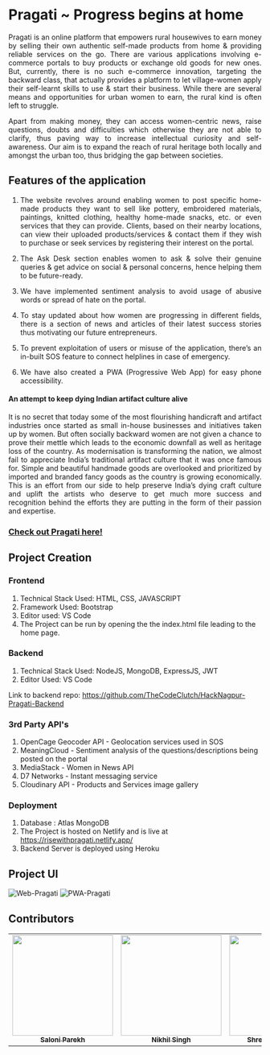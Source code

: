 # Pragati ~ Progress begins at home

<p align="justify">Pragati is an online platform that empowers rural housewives to earn money by selling their own authentic self-made products from home & providing reliable services on the go. There are various applications involving e-commerce portals to buy products or exchange old goods for new ones. But, currently, there is no such e-commerce innovation, targeting the backward class, that actually provides a platform to let village-women apply their self-learnt skills to use & start their business. While there are several means and opportunities for urban women to earn, the rural kind is often left to struggle.</p>

<p align="justify">Apart from making money, they can access women-centric news, raise questions, doubts and difficulties which otherwise they are not able to clarify, thus paving way to increase intellectual curiosity and self-awareness. Our aim is to expand the reach of rural heritage both locally and amongst the urban too, thus bridging the gap between societies. </p>

## Features of the application

1. <p align="justify">The website revolves around enabling women to post specific home-made products they want to sell like pottery, embroidered materials, paintings, knitted clothing, healthy home-made snacks, etc. or even services that they can provide. Clients, based on their nearby locations, can view their uploaded products/services & contact them if they wish to purchase or seek services by registering their interest on the portal.</p>

2. <p align="justify">The Ask Desk section enables women to ask & solve their genuine queries & get advice on social & personal concerns, hence helping them to be future-ready.</p>

3. <p align="justify">We have implemented sentiment analysis to avoid usage of abusive words or spread of hate on the portal.</p>

4. <p align="justify">To stay updated about how women are progressing in different fields, there is a section of news and articles of their latest success stories thus motivating our future entrepreneurs.</p>

5. <p align="justify">To prevent exploitation of users or misuse of the application, there’s an in-built SOS feature to connect helplines in case of emergency.</p>

6. <p align="justify">We have also created a PWA (Progressive Web App) for easy phone accessibility.</p>


#### An attempt to keep dying Indian artifact culture alive

<p align="justify">It is no secret that today some of the most flourishing handicraft and artifact industries once started as small in-house businesses and initiatives taken up by women. But often socially backward women are not given a chance to prove their mettle which leads to the economic downfall as well as heritage loss of the country. As modernisation is transforming the nation, we almost fail to appreciate India’s traditional artifact culture that it was once famous for. Simple and beautiful handmade goods are overlooked and prioritized by imported and branded fancy goods as the country is growing economically. This is an effort from our side to help preserve India’s dying craft culture and uplift the artists who deserve to get much more success and recognition behind the efforts they are putting in the form of their passion and expertise.</p>



### [Check out Pragati here!](https://risewithpragati.netlify.app/)



## Project Creation

### Frontend

1. Technical Stack Used: HTML, CSS, JAVASCRIPT
2. Framework Used: Bootstrap
3. Editor used: VS Code
4. The Project can be run by opening the the index.html file leading to the home page.

### Backend

1. Technical Stack Used: NodeJS, MongoDB, ExpressJS, JWT
2. Editor Used: VS Code

Link to backend repo: https://github.com/TheCodeClutch/HackNagpur-Pragati-Backend

### 3rd Party API's

1. OpenCage Geocoder API - Geolocation services used in SOS
2. MeaningCloud  - Sentiment analysis of the questions/descriptions being posted on the portal
3. MediaStack - Women in News API
4. D7 Networks - Instant messaging service
5. Cloudinary API - Products and Services image gallery

### Deployment

1. Database : Atlas MongoDB
2. The Project is hosted on Netlify and is live at https://risewithpragati.netlify.app/
3. Backend Server is deployed using Heroku

## Project UI
![Web-Pragati](https://github.com/TheCodeClutch/HackNagpur-Pragati/blob/master/images/Web-home.JPG)
![PWA-Pragati](https://github.com/TheCodeClutch/HackNagpur-Pragati/blob/master/images/PWA-home.jpeg)

## Contributors

<table>
  <tr>
    <td align="center"><a href="http://github.com/saloni0104"><img src="https://github.com/TheCodeClutch/HackNagpur-Pragati/blob/master/images/saloni.PNG" width="200px;"  height="200px;" alt=""/><br /><sub><b>Saloni Parekh</b></sub></a><br />
   </td>
   </td>
    <td align="center"><a href="http://github.com/nikhils4"><img src="https://avatars0.githubusercontent.com/u/30321610?s=400&u=0a8cd6fd05261868bef77b237b1a6532f12960ee&v=4" width="200px;" height="200px;" alt=""/><br /><sub><b>Nikhil Singh</b></sub></a><br />
   </td>
    <td align="center"><a href="http://github.com/mshreya9"><img src="https://github.com/TheCodeClutch/HackNagpur-Pragati/blob/master/images/shreya.jpg" width="200px;" height="200px;" alt=""/><br /><sub><b>Shreya Maheshwari</b></sub></a><br/>
    </td>
</tr>
</table>



